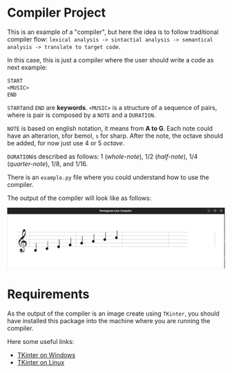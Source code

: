 # Compiler Project

This is an example of a "compiler", but here the idea is to follow traditional compiler flow: `lexical analysis -> sintactial analysis -> semantical analysis -> translate to target code`.

In this case, this is just a compiler where the user should write a code as next example:
```
START
<MUSIC>
END
```

`START`and `END` are __keywords__. `<MUSIC>` is a structure of a sequence of pairs, where is pair is composed by a `NOTE` and a `DURATION`.

`NOTE` is based on english notation, it means from __A to G__. Each note could have an alterarion, `b`for bemol, `s` for sharp. After the note, the octave should be added, for now just use $4$ or $5$ _octave_.

`DURATION`is described as follows: $1$ (_whole-note_), $1/2$ (_half-note_), $1/4$ (_quarter-note_), $1/8$, and $1/16$.

There is an `example.py` file where you could understand how to use the compiler.

The output of the compiler will look like as follows:

![Output Example](img/Output.png)

# Requirements

As the output of the compiler is an image create using `TKinter`, you should have installed this package into the machine where you are running the compiler.

Here some useful links:
- [TKinter on Windows](https://www.geeksforgeeks.org/how-to-install-tkinter-in-windows/)
- [TKinter on Linux](https://www.geeksforgeeks.org/how-to-install-tkinter-on-linux/)